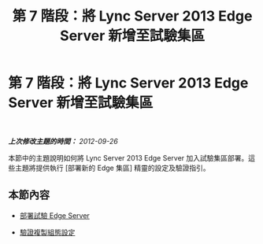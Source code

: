 ﻿---
title: 第 7 階段：將 Lync Server 2013 Edge Server 新增至試驗集區
TOCTitle: 第 7 階段：將 Lync Server 2013 Edge Server 新增至試驗集區
ms:assetid: 7dbace6e-0a52-4530-8456-380a9f251f47
ms:mtpsurl: https://technet.microsoft.com/zh-tw/library/JJ205030(v=OCS.15)
ms:contentKeyID: 49291444
ms.date: 08/10/2015
mtps_version: v=OCS.15
ms.translationtype: HT
---

# 第 7 階段：將 Lync Server 2013 Edge Server 新增至試驗集區

 

_**上次修改主題的時間：** 2012-09-26_

本節中的主題說明如何將 Lync Server 2013 Edge Server 加入試驗集區部署。這些主題將提供執行 \[部署新的 Edge 集區\] 精靈的設定及驗證指引。

## 本節內容

  - [部署試驗 Edge Server](deploy-pilot-edge-server_1.md)

  - [驗證複製組態設定](validate-replication-of-configuration-settings.md)

